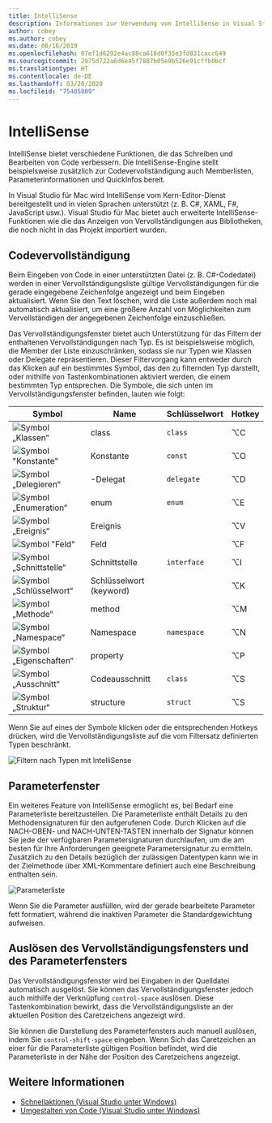 ```yaml
---
title: IntelliSense
description: Informationen zur Verwendung von IntelliSense in Visual Studio für Mac
author: cobey
ms.author: cobey
ms.date: 08/16/2019
ms.openlocfilehash: 07ef1d6292e4ac88ca616d0f35e3fd831cacc649
ms.sourcegitcommit: 2975d722a6d6e45f7887b05e9b526e91cffb0bcf
ms.translationtype: HT
ms.contentlocale: de-DE
ms.lasthandoff: 03/20/2020
ms.locfileid: "75405809"
---
```

# <a name="intellisense"></a>IntelliSense

IntelliSense bietet verschiedene Funktionen, die das Schreiben und Bearbeiten von Code verbessern. Die IntelliSense-Engine stellt beispielsweise zusätzlich zur Codevervollständigung auch Memberlisten, Parameterinformationen und QuickInfos bereit.

In Visual Studio für Mac wird IntelliSense vom Kern-Editor-Dienst bereitgestellt und in vielen Sprachen unterstützt (z. B. C#, XAML, F#, JavaScript usw.). Visual Studio für Mac bietet auch erweiterte IntelliSense-Funktionen wie die das Anzeigen von Vervollständigungen aus Bibliotheken, die noch nicht in das Projekt importiert wurden.

## <a name="code-completion"></a>Codevervollständigung

Beim Eingeben von Code in einer unterstützten Datei (z. B. C#-Codedatei) werden in einer Vervollständigungsliste gültige Vervollständigungen für die gerade eingegebene Zeichenfolge angezeigt und beim Eingeben aktualisiert. Wenn Sie den Text löschen, wird die Liste außerdem noch mal automatisch aktualisiert, um eine größere Anzahl von Möglichkeiten zum Vervollständigen der angegebenen Zeichenfolge einzuschließen. 

Das Vervollständigungsfenster bietet auch Unterstützung für das Filtern der enthaltenen Vervollständigungen nach Typ. Es ist beispielsweise möglich, die Member der Liste einzuschränken, sodass sie nur Typen wie Klassen oder Delegate repräsentieren. Dieser Filtervorgang kann entweder durch das Klicken auf ein bestimmtes Symbol, das den zu filternden Typ darstellt, oder mithilfe von Tastenkombinationen aktiviert werden, die einem bestimmten Typ entsprechen. Die Symbole, die sich unten im Vervollständigungsfenster befinden, lauten wie folgt:

| Symbol                         | Name          | Schlüsselwort    | Hotkey |
| -----------------------------|---------------| -----------|--------|
| ![Symbol „Klassen“](media/classes-icon.png)  | class         | `class`    |  ⌥C
| ![Symbol "Konstante"](media/constant-icon.png) | Konstante      | `const`    |  ⌥O
| ![Symbol „Delegieren“](media/delegate-icon.png) | -Delegat      | `delegate` |  ⌥D
| ![Symbol „Enumeration“](media/enums-icon.png)    | enum          | `enum`     |  ⌥E
| ![Symbol „Ereignis“](media/event-icon.png)    | Ereignis         |            |  ⌥V
| ![Symbol "Feld"](media/fields-icon.png)   | Feld         |            |  ⌥F
| ![Symbol „Schnittstelle“](media/interface-icon.png)| Schnittstelle     | `interface`|  ⌥I
| ![Symbol „Schlüsselwort“](media/keyword-icon.png)  | Schlüsselwort (keyword)       |            |  ⌥K
| ![Symbol „Methode“](media/method-icon.png)   | method        |            |  ⌥M
| ![Symbol „Namespace“](media/namespace-icon.png)| Namespace     | `namespace`|  ⌥N
| ![Symbol „Eigenschaften“](media/props-icon.png)    | property      |            |  ⌥P
| ![Symbol „Ausschnitt“](media/snippet-icon.png)  | Codeausschnitt       | `class`    |  ⌥S
| ![Symbol „Struktur“](media/struct-icon.png)   | structure     | `struct`   |  ⌥S

Wenn Sie auf eines der Symbole klicken oder die entsprechenden Hotkeys drücken, wird die Vervollständigungsliste auf die vom Filtersatz definierten Typen beschränkt.  

![Filtern nach Typen mit IntelliSense](media/intellisense-typefiltering.gif)

## <a name="parameter-window"></a>Parameterfenster

Ein weiteres Feature von IntelliSense ermöglicht es, bei Bedarf eine Parameterliste bereitzustellen. Die Parameterliste enthält Details zu den Methodensignaturen für den aufgerufenen Code. Durch Klicken auf die NACH-OBEN- und NACH-UNTEN-TASTEN innerhalb der Signatur können Sie jede der verfügbaren Parametersignaturen durchlaufen, um die am besten für Ihre Anforderungen geeignete Parametersignatur zu ermitteln. Zusätzlich zu den Details bezüglich der zulässigen Datentypen kann wie in der Zielmethode über XML-Kommentare definiert auch eine Beschreibung enthalten sein.

![Parameterliste](media/intellisense-parameter.png)

Wenn Sie die Parameter ausfüllen, wird der gerade bearbeitete Parameter fett formatiert, während die inaktiven Parameter die Standardgewichtung aufweisen. 


## <a name="triggering-completion-window-and-parameter-window"></a>Auslösen des Vervollständigungsfensters und des Parameterfensters

Das Vervollständigungsfenster wird bei Eingaben in der Quelldatei automatisch ausgelöst. Sie können das Vervollständigungsfenster jedoch auch mithilfe der Verknüpfung `control-space` auslösen. Diese Tastenkombination bewirkt, dass die Vervollständigungsliste an der aktuellen Position des Caretzeichens angezeigt wird. 

Sie können die Darstellung des Parameterfensters auch manuell auslösen, indem Sie `control-shift-space` eingeben. Wenn Sich das Caretzeichen an einer für die Parameterliste gültigen Position befindet, wird die Parameterliste in der Nähe der Position des Caretzeichens angezeigt.

## <a name="see-also"></a>Weitere Informationen

- [Schnellaktionen (Visual Studio unter Windows)](/visualstudio/ide/quick-actions)
- [Umgestalten von Code (Visual Studio unter Windows)](/visualstudio/ide/refactoring-in-visual-studio)
